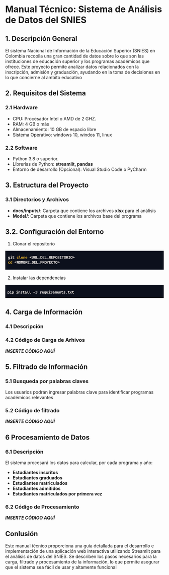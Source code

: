 # Manual Técnico: Sistema de Análisis de Datos del SNIES

## 1. Descripción General

El sistema Nacional de Información de la Educación Superior (SNIES) en Colombia recopila una gran cantidad de datos 
sobre lo que son las instituciones de educación superior y los programas académicos que ofrece. Este proyecto permite 
analizar datos relacionados con la inscripción, admisión y graduación, ayudando en la toma de decisiones en lo que 
concierne al ambito educativo

## 2. Requisitos del Sistema
### 2.1 Hardware
- CPU: Procesador Intel o AMD de 2 GHZ.
- RAM: 4 GB o más
- Almacenamiento: 10 GB de espacio libre
- Sistema Operativo: windows 10, windos 11,  linux

### 2.2 Software
- Python 3.8 o superior.
- Librerías de Python: **streamlit, pandas**
- Entorno de desarrollo (Opcional): Visual Studio Code o PyCharm

## 3. Estructura del Proyecto
### 3.1 Directorios y Archivos
- **docs/inputs/**: Carpeta que contiene los archivos **xlsx** para el análisis
- **Model/**: Carpeta que contiene los archivos base del programa
## 3.2. Configuración del Entorno 

1. Clonar el repositorio

![Clonamos el Repositorio](./assets/clone.png)

2. Instalar las dependencias

![Instalamos las dependencias necesarias](./assets/dependencias.png)
## 4. Carga de Información 

### 4.1 Descripción 

### 4.2 Código de Carga de Arhivos

***INSERTE CÓDIGO AQUÍ***

## 5. Filtrado de Información 

### 5.1 Busqueda por palabras claves

Los usuarios podrán ingresar palabras clave para identificar programas académicos relevantes

### 5.2 Código de filtrado

***INSERTE CÓDIGO AQUÍ***

## 6 Procesamiento de Datos
### 6.1 Descripción 
El sistema procesará los datos para calcular, por cada programa y año:

- **Estudiantes inscritos**
- **Estudiantes graduados**
- **Estudiantes matriculados**
- **Estudiantes admitidos**
- **Estudiantes matriculados por primera vez**

### 6.2 Código de Procesamiento

***INSERTE CÓDIGO AQUÍ***

## Conlusión 
Este manual técnico proporciona una guía detallada para el desarrollo e implementación de una aplicación web interactiva
utilizando Streamlit para el análisis de datos del SNIES. Se describen los pasos necesarios para la carga, filtrado y
procesamiento de la información, lo que permite asegurar que el sistema sea fácil de usar y altamente funcional



